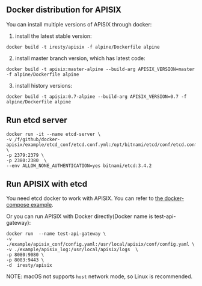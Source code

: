 ## Docker distribution for APISIX

You can install multiple versions of APISIX through docker:

1. install the latest stable version:
```
docker build -t iresty/apisix -f alpine/Dockerfile alpine
```

2. install master branch version, which has latest code:
```
docker build -t apisix:master-alpine --build-arg APISIX_VERSION=master -f alpine/Dockerfile alpine
```

3. install history versions:
```
docker build -t apisix:0.7-alpine --build-arg APISIX_VERSION=0.7 -f alpine/Dockerfile alpine
```


## Run etcd server

```
docker run -it --name etcd-server \
-v /f/github/docker-apisix/example/etcd_conf/etcd.conf.yml:/opt/bitnami/etcd/conf/etcd.conf.yml \
-p 2379:2379 \
-p 2380:2380  \
--env ALLOW_NONE_AUTHENTICATION=yes bitnami/etcd:3.4.2
```

## Run APISIX with etcd
You need etcd docker to work with APISIX. You can refer to
 [the docker-compose example](example/README.md).

Or you can run APISIX with Docker directly(Docker name is test-api-gateway):
```
docker run  --name test-api-gateway \
-v ./example/apisix_conf/config.yaml:/usr/local/apisix/conf/config.yaml \ 
-v ./example/apisix_log:/usr/local/apisix/logs  \
-p 8080:9080 \ 
-p 8083:9443 \
-d  iresty/apisix
```

NOTE: macOS not supports `host` network mode, so Linux is recommended.
